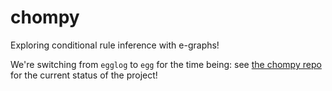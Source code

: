 # chompy

Exploring conditional rule inference with e-graphs!

We're switching from `egglog` to `egg` for the time being: see [the chompy repo](https://github.com/ninehusky/chompy) for the current status of the project!
